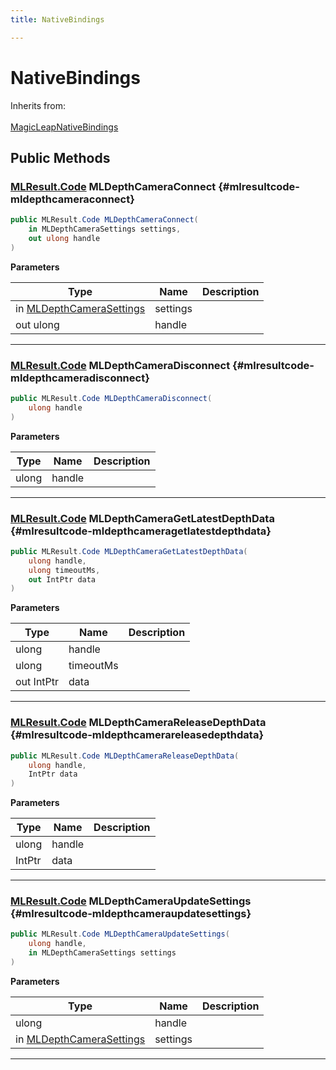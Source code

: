 ```yaml
---
title: NativeBindings

---
```


# NativeBindings







Inherits from: <br></br>[MagicLeapNativeBindings](/unity-api/api/UnityEngine.XR.MagicLeap.Native/MagicLeapNativeBindings/UnityEngine.XR.MagicLeap.Native.MagicLeapNativeBindings.md)




## Public Methods

### [MLResult.Code](/unity-api/api/UnityEngine.XR.MagicLeap/UnityEngine.XR.MagicLeap.MLResult.md#enums-code) MLDepthCameraConnect {#mlresultcode-mldepthcameraconnect}

```csharp
public MLResult.Code MLDepthCameraConnect(
    in MLDepthCameraSettings settings,
    out ulong handle
)
```


**Parameters**

| Type | Name  | Description  | 
|--|--|--|
| in [MLDepthCameraSettings](/unity-api/api/UnityEngine.XR.MagicLeap/MLDepthCamera/NativeBindings/UnityEngine.XR.MagicLeap.MLDepthCamera.NativeBindings.MLDepthCameraSettings.md) |settings||
| out ulong |handle||






-----------

### [MLResult.Code](/unity-api/api/UnityEngine.XR.MagicLeap/UnityEngine.XR.MagicLeap.MLResult.md#enums-code) MLDepthCameraDisconnect {#mlresultcode-mldepthcameradisconnect}

```csharp
public MLResult.Code MLDepthCameraDisconnect(
    ulong handle
)
```


**Parameters**

| Type | Name  | Description  | 
|--|--|--|
| ulong |handle||






-----------

### [MLResult.Code](/unity-api/api/UnityEngine.XR.MagicLeap/UnityEngine.XR.MagicLeap.MLResult.md#enums-code) MLDepthCameraGetLatestDepthData {#mlresultcode-mldepthcameragetlatestdepthdata}

```csharp
public MLResult.Code MLDepthCameraGetLatestDepthData(
    ulong handle,
    ulong timeoutMs,
    out IntPtr data
)
```


**Parameters**

| Type | Name  | Description  | 
|--|--|--|
| ulong |handle||
| ulong |timeoutMs||
| out IntPtr |data||






-----------

### [MLResult.Code](/unity-api/api/UnityEngine.XR.MagicLeap/UnityEngine.XR.MagicLeap.MLResult.md#enums-code) MLDepthCameraReleaseDepthData {#mlresultcode-mldepthcamerareleasedepthdata}

```csharp
public MLResult.Code MLDepthCameraReleaseDepthData(
    ulong handle,
    IntPtr data
)
```


**Parameters**

| Type | Name  | Description  | 
|--|--|--|
| ulong |handle||
| IntPtr |data||






-----------

### [MLResult.Code](/unity-api/api/UnityEngine.XR.MagicLeap/UnityEngine.XR.MagicLeap.MLResult.md#enums-code) MLDepthCameraUpdateSettings {#mlresultcode-mldepthcameraupdatesettings}

```csharp
public MLResult.Code MLDepthCameraUpdateSettings(
    ulong handle,
    in MLDepthCameraSettings settings
)
```


**Parameters**

| Type | Name  | Description  | 
|--|--|--|
| ulong |handle||
| in [MLDepthCameraSettings](/unity-api/api/UnityEngine.XR.MagicLeap/MLDepthCamera/NativeBindings/UnityEngine.XR.MagicLeap.MLDepthCamera.NativeBindings.MLDepthCameraSettings.md) |settings||






-----------

